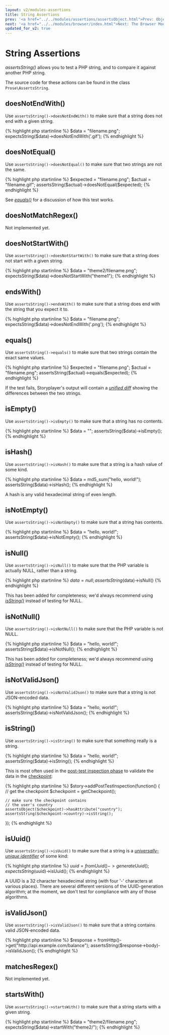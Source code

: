 ```yaml
---
layout: v2/modules-assertions
title: String Assertions
prev: '<a href="../../modules/assertions/assertsObject.html">Prev: Object Assertions</a>'
next: '<a href="../../modules/browser/index.html">Next: The Browser Module</a>'
updated_for_v2: true
---
```


# String Assertions

_assertsString()_ allows you to test a PHP string, and to compare it against another PHP string.

The source code for these actions can be found in the class `Prose\AssertsString`.

## doesNotEndWith()

Use `assertsString()->doesNotEndWith()` to make sure that a string does not end with a given string.

{% highlight php startinline %}
$data = "filename.png";
expectsString($data)->doesNotEndWith('.gif');
{% endhighlight %}

## doesNotEqual()

Use `assertsString()->doesNotEqual()` to make sure that two strings are not the same.

{% highlight php startinline %}
$expected = "filename.png";
$actual   = "filename.gif";
assertsString($actual)->doesNotEqual($expected);
{% endhighlight %}

See _[equals()](#equals)_ for a discussion of how this test works.

## doesNotMatchRegex()

Not implemented yet.

## doesNotStartWith()

Use `assertsString()->doesNotStartWith()` to make sure that a string does not start with a given string.

{% highlight php startinline %}
$data = "theme2/filename.png";
expectsString($data)->doesNotStartWith("theme1");
{% endhighlight %}

## endsWith()

Use `assertsString()->endsWith()` to make sure that a string does end with the string that you expect it to.

{% highlight php startinline %}
$data = "filename.png";
expectsString($data)->doesNotEndWith('.png');
{% endhighlight %}

## equals()

Use `assertsString()->equals()` to make sure that two strings contain the exact same values.

{% highlight php startinline %}
$expected = "filename.png";
$actual   = "filename.png";
assertsString($actual)->equals($expected);
{% endhighlight %}

If the test fails, Storyplayer's output will contain a _[unified diff](http://en.wikipedia.org/wiki/Diff#Unified_format)_ showing the differences between the two strings.

## isEmpty()

Use `assertsString()->isEmpty()` to make sure that a string has no contents.

{% highlight php startinline %}
$data = "";
assertsString($data)->isEmpty();
{% endhighlight %}

## isHash()

Use `assertsString()->isHash()` to make sure that a string is a hash value of some kind.

{% highlight php startinline %}
$data = md5_sum("hello, world!");
assertsString($data)->isHash();
{% endhighlight %}

A hash is any valid hexadecimal string of even length.

## isNotEmpty()

Use `assertsString()->isNotEmpty()` to make sure that a string has contents.

{% highlight php startinline %}
$data = "hello, world!";
assertsString($data)->isNotEmpty();
{% endhighlight %}

## isNull()

Use `assertsString()->isNull()` to make sure that the PHP variable is actually NULL, rather than a string.

{% highlight php startinline %}
$data = null;
assertsString($data)->isNull()
{% endhighlight %}

This has been added for completeness; we'd always recommend using _[isString()](#isstring)_ instead of testing for NULL.

## isNotNull()

Use `assertsString()->isNotNull()` to make sure that the PHP variable is not NULL.

{% highlight php startinline %}
$data = "hello, world!";
assertsString($data)->isNotNull();
{% endhighlight %}

This has been added for completeness; we'd always recommend using _[isString()](#isstring)_ instead of testing for NULL.

## isNotValidJson()

Use `assertsString()->isNotValidJson()` to make sure that a string is not JSON-encoded data.

{% highlight php startinline %}
$data = "hello, world!";
assertsString($data)->isNotValidJson();
{% endhighlight %}

## isString()

Use `assertsString()->isString()` to make sure that something really is a string.

{% highlight php startinline %}
$data = "hello, world!";
assertsString($data)->isString();
{% endhighlight %}

This is most often used in the [post-test inspection phase](../../stories/post-test-inspection.html) to validate the data in the [checkpoint](../../stories/the-checkpoint.html):

{% highlight php startinline %}
$story->addPostTestInspection(function() {
    // get the checkpoint
    $checkpoint = getCheckpoint();

    // make sure the checkpoint contains
    // the user's country
    assertsObject($checkpoint)->hasAttribute("country");
    assertsString($checkpoint->country)->isString();
});
{% endhighlight %}

## isUuid()

Use `assertsString()->isUuid()` to make sure that a string is a _[universally-unique identifier](http://en.wikipedia.org/wiki/Universally_unique_identifier)_ of some kind:

{% highlight php startinline %}
$uuid = fromUuid()->generateUuid();
expectsString($uuid)->isUuid();
{% endhighlight %}

A UUID is a 32 character hexadecimal string (with four '-' characters at various places).  There are several different versions of the UUID-generation algorithm; at the moment, we don't test for compliance with any of those algorithms.

## isValidJson()

Use `assertsString()->isValidJson()` to make sure that a string contains valid JSON-encoded data.

{% highlight php startinline %}
$response = fromHttp()->get("http://api.example.com/balance");
assertsString($response->body)->isValidJson();
{% endhighlight %}

## matchesRegex()

Not implemented yet.

## startsWith()

Use `assertsString()->startsWith()` to make sure that a string starts with a given string.

{% highlight php startinline %}
$data = "theme2/filename.png";
expectsString($data)->startWith("theme2/");
{% endhighlight %}
